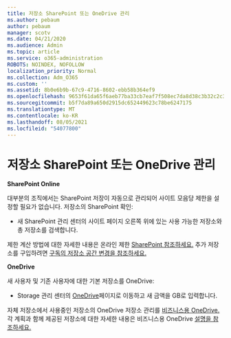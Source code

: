 ```yaml
---
title: 저장소 SharePoint 또는 OneDrive 관리
ms.author: pebaum
author: pebaum
manager: scotv
ms.date: 04/21/2020
ms.audience: Admin
ms.topic: article
ms.service: o365-administration
ROBOTS: NOINDEX, NOFOLLOW
localization_priority: Normal
ms.collection: Adm_O365
ms.custom: ''
ms.assetid: 8b0e6b9b-67c9-4716-8602-ebb58b364ef9
ms.openlocfilehash: 9653f61da65f6aeb77ba33cb7eaf7f508ec7da8d38c3b32c2c30ea519d31ada6
ms.sourcegitcommit: b5f7da89a650d2915dc652449623c78be6247175
ms.translationtype: MT
ms.contentlocale: ko-KR
ms.lasthandoff: 08/05/2021
ms.locfileid: "54077800"
---
```

# <a name="manage-your-sharepoint-or-onedrive-storage"></a>저장소 SharePoint 또는 OneDrive 관리

 **SharePoint Online**
  
대부분의 조직에서는 SharePoint 저장이 자동으로 관리되어 사이트 모음당 제한을 설정할 필요가 없습니다. 저장소의 SharePoint 확인:
  
- 새 SharePoint 관리 센터의 사이트 페이지 오른쪽 위에 있는 사용 가능한 저장소와 총 저장소를 검색합니다.
    
제한 계산 방법에 대한 자세한 내용은 온라인 제한 [SharePoint 참조하세요.](https://go.microsoft.com/fwlink/p/?LinkID=856113) 추가 저장소를 구입하려면 [구독의 저장소 공간 변경을 참조하세요.](https://go.microsoft.com/fwlink/?linkid=866428)
  
 **OneDrive**
  
새 사용자 및 기존 사용자에 대한 기본 저장소를 OneDrive:
  
- Storage 관리 센터의 [OneDrive](https://admin.onedrive.com/?v=StorageSettings)페이지로 이동하고 새 금액을 GB로 입력합니다.
    
자체 저장소에서 사용중인 저장소의 OneDrive 저장소 관리를 [비즈니스용 OneDrive.](https://go.microsoft.com/fwlink/?linkid=866429) 각 계획과 함께 제공된 저장소에 대한 자세한 내용은 비즈니스용 OneDrive [설명을 참조하세요.](https://go.microsoft.com/fwlink/p/?LinkID=826071)
  

